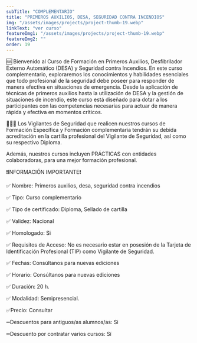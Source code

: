 ```yaml
---
subTitle: "COMPLEMENTARIO" 
title: "PRIMEROS AUXILIOS, DESA, SEGURIDAD CONTRA INCENDIOS"
img: "/assets/images/projects/project-thumb-19.webp"
linkText: "ver curso"
featureImg1: "/assets/images/projects/project-thumb-19.webp"
featureImg2: ""
order: 19
---
```

🆘 Bienvenido al Curso de Formación en Primeros Auxilios, Desfibrilador Externo Automático (DESA) y Seguridad contra Incendios. En este curso complementario, exploraremos los conocimientos y habilidades esenciales que todo profesional de la seguridad debe poseer para responder de manera efectiva en situaciones de emergencia. Desde la aplicación de técnicas de primeros auxilios hasta la utilización de DESA y la gestión de situaciones de incendio, este curso está diseñado para dotar a los participantes con las competencias necesarias para actuar de manera rápida y efectiva en momentos críticos.

👮‍♂️👮 Los Vigilantes de Seguridad que realicen nuestros cursos de Formación Específica y Formación complementaria tendrán su debida acreditación en la cartilla profesional del Vigilante de Seguridad, así como su respectivo Diploma. 

Además, nuestros cursos incluyen PRÁCTICAS con entidades colaboradoras, para una mejor formación profesional.

❗️INFORMACIÓN IMPORTANTE❗️

✅ Nombre: Primeros auxilios, desa, seguridad contra incendios

✅ Tipo: Curso complementario

✅ Tipo de certificado: Diploma, Sellado de cartilla

✅ Validez: Nacional

✅ Homologado: Si

✅ Requisitos de Acceso: No es necesario estar en posesión de la Tarjeta de Identificación Profesional (TIP) como Vigilante de Seguridad.

✅ Fechas: Consúltanos para nuevas ediciones

✅ Horario: Consúltanos para nuevas ediciones

✅ Duración: 20 h.

✅ Modalidad: Semipresencial.

✅Precio: Consultar

➖Descuentos para antiguos/as alumnos/as: Si

➖Descuento por contratar varios cursos: Sí